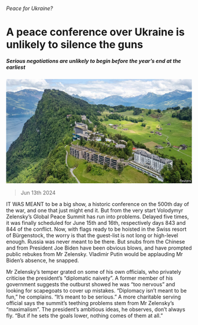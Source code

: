 ###### Peace for Ukraine?

# A peace conference over Ukraine is unlikely to silence the guns 

##### Serious negotiations are unlikely to begin before the year’s end at the earliest 

![image](images/20240615_EUP002.jpg) 

> Jun 13th 2024 

IT WAS MEANT to be a big show, a historic conference on the 500th day of the war, and one that just might end it. But from the very start Volodymyr Zelensky’s Global Peace Summit has run into problems. Delayed five times, it was finally scheduled for June 15th and 16th, respectively days 843 and 844 of the conflict. Now, with flags ready to be hoisted in the Swiss resort of Bürgenstock, the worry is that the guest-list is not long or high-level enough. Russia was never meant to be there. But snubs from the Chinese and from President Joe Biden have been obvious blows, and have prompted public rebukes from Mr Zelensky. Vladimir Putin would be applauding Mr Biden’s absence, he snapped.

Mr Zelensky’s temper grated on some of his own officials, who privately criticise the president’s “diplomatic naivety”. A former member of his government suggests the outburst showed he was “too nervous” and looking for scapegoats to cover up mistakes. “Diplomacy isn’t meant to be fun,” he complains. “It’s meant to be serious.” A more charitable serving official says the summit’s teething problems stem from Mr Zelensky’s “maximalism”. The president’s ambitious ideas, he observes, don’t always fly. “But if he sets the goals lower, nothing comes of them at all.”

